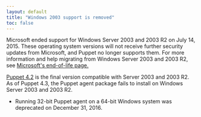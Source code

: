 ```yaml
---
layout: default
title: "Windows 2003 support is removed"
toc: false
---
```


Microsoft ended support for Windows Server 2003 and 2003 R2 on July 14, 2015. These operating system versions will not receive further security updates from Microsoft, and Puppet no longer supports them. For more information and help migrating from Windows Server 2003 and 2003 R2, see [Microsoft's end-of-life page.](https://www.microsoft.com/en-us/server-cloud/products/windows-server-2003/)

[Puppet 4.2](/puppet/4.2/) is the final version compatible with Server 2003 and 2003 R2. As of Puppet 4.3, the Puppet agent package fails to install on Windows Server 2003 and 2003 R2.

* Running 32-bit Puppet agent on a 64-bit Windows system was deprecated on December 31, 2016.